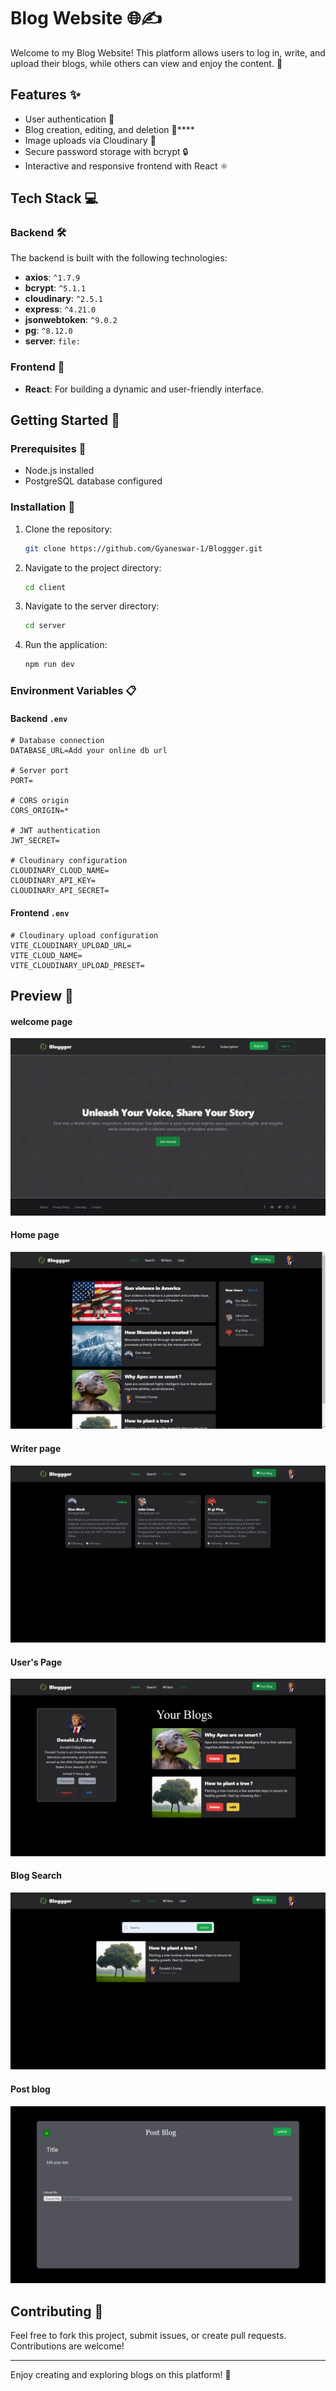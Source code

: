 # Blog Website 🌐✍️

Welcome to my Blog Website! This platform allows users to log in, write, and upload their blogs, while others can view and enjoy the content. 🚀

## Features ✨

- User authentication 🔐
- Blog creation, editing, and deletion 📝****
- Image uploads via Cloudinary 📸
- Secure password storage with bcrypt 🔒
- Interactive and responsive frontend with React ⚛️

## Tech Stack 💻

### Backend 🛠️

The backend is built with the following technologies:

- **axios**: `^1.7.9`
- **bcrypt**: `^5.1.1`
- **cloudinary**: `^2.5.1`
- **express**: `^4.21.0`
- **jsonwebtoken**: `^9.0.2`
- **pg**: `^8.12.0`
- **server**: `file:`

### Frontend 🌟

- **React**: For building a dynamic and user-friendly interface.

## Getting Started 🏁

### Prerequisites 🛑

- Node.js installed
- PostgreSQL database configured

### Installation 🔧

1. Clone the repository:
   ```bash
   git clone https://github.com/Gyaneswar-1/Bloggger.git
   ```
2. Navigate to the project directory:
   ```bash
   cd client
   ```
3. Navigate to the server directory:
   ```bash
   cd server
   ```
4. Run the application:
   ```bash
   npm run dev
   ```

### Environment Variables 📋

#### Backend `.env`
```env
# Database connection
DATABASE_URL=Add your online db url

# Server port
PORT=

# CORS origin
CORS_ORIGIN=*

# JWT authentication
JWT_SECRET=

# Cloudinary configuration
CLOUDINARY_CLOUD_NAME=
CLOUDINARY_API_KEY=
CLOUDINARY_API_SECRET=
```

#### Frontend `.env`
```env
# Cloudinary upload configuration
VITE_CLOUDINARY_UPLOAD_URL=
VITE_CLOUD_NAME=
VITE_CLOUDINARY_UPLOAD_PRESET=
```

## Preview 📸
#### welcome page
  ![](./assets/images/Welcome_page.png)
#### Home page
  ![](./assets/images/Home_page.png)
#### Writer page
  ![](./assets/images/Writers_page.png)
#### User's Page
  ![](./assets/images/Users_page.png)
#### Blog Search
  ![](./assets/images/Blog_search.png)
#### Post blog
  ![](./assets/images/Post_blog.png)

## Contributing 🤝

Feel free to fork this project, submit issues, or create pull requests. Contributions are welcome!

---

Enjoy creating and exploring blogs on this platform! 🌟
